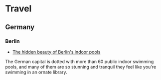 # Travel

## Germany

### Berlin

- [The hidden beauty of Berlin's indoor pools][berlinpools]

The German capital is dotted with more than 60 public indoor swimming pools,
and many of them are so stunning and tranquil they feel like you're swimming in an ornate library.

[berlinpools]: https://www.bbc.com/travel/article/20231116-the-hidden-beauty-of-berlins-indoor-pools
